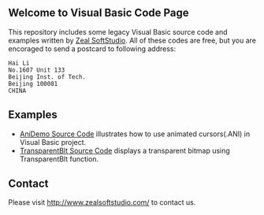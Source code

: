## Welcome to Visual Basic Code Page

This repository includes some legacy Visual Basic source code and examples written by [Zeal SoftStudio](http://www.zealsoftstudio.com). All of these codes are free, but you are encoraged to send a postcard to following address:

```
Hai Li
No.1607 Unit 133
Beijing Inst. of Tech.
Beijing 100081
CHINA
```

## Examples

*   [AniDemo Source Code](https://github.com/zealsoftstudio/vbcode/tree/main/anidemo/) illustrates how to use animated cursors(.ANI) in Visual Basic project.
*  [TransparentBlt Source Code](https://github.com/zealsoftstudio/vbcode/tree/main/TransBlt/) displays a transparent bitmap using TransparentBlt function.

## Contact

Please visit http://www.zealsoftstudio.com/ to contact us.
